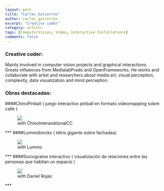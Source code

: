 ```yaml
---
layout: post
title: "Carles Gutierrez"
author: carles_gutierrez
excerpt: "Creative coder"
category: artists
tags: [ComputerVision, Video, Interactive Installations]
comments: false
---
```


### Creative coder: 
Mainly involved in computer vision projects and graphical interactions. Greats influences from MedialabPrado and OpenFrameworks. He works and collaborate with artist and researchers about media art, visual perception, complexity, data visualization and mind perception.

### Obras destacadas: 
####ChinoPinball ( juego interactivo pinball en formato videomapping sobre calle )
<figure class="third">
	<img src="https://farm8.staticflickr.com/7548/16330507045_db4dbaef1b_z.jpg">
	<figcaption>with ChinoInteranationalCC</figcaption>
</figure>
***
####Lummoblocks ( tetris gigante sobre fachadas)
<figure class="third">
	<img src="https://farm9.staticflickr.com/8677/15412680174_af9c97a2a2_z.jpg">
	<figcaption>with Lummo</figcaption>
</figure>
***
####Sociograma interactivo ( visualización de relaciones entre las personas que habitan un espacio )
<figure class="third">
	<img src="https://farm8.staticflickr.com/7564/16142865578_1f47f9deba_z.jpg">
	<figcaption>with Daniel Rojas</figcaption>
</figure>
***
